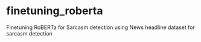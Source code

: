 # finetuning_roberta
Finetuning RoBERTa for Sarcasm detection using News headline dataset for sarcasm detection
